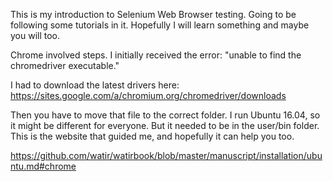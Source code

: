 This is my introduction to Selenium Web Browser testing.  Going to be
following some tutorials in it.  Hopefully I will learn something
and maybe you will too.

Chrome involved steps.  I initially received the error:
"unable to find the chromedriver executable."

I had to download the latest drivers here:
https://sites.google.com/a/chromium.org/chromedriver/downloads

Then you have to move that file to the correct folder.
I run Ubuntu 16.04, so it might be different for everyone.
But it needed to be in the user/bin folder.  This is the website that
guided me, and hopefully it can help you too.

https://github.com/watir/watirbook/blob/master/manuscript/installation/ubuntu.md#chrome

